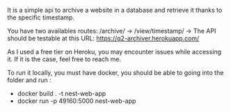 It is a simple api to archive a website in a database and retrieve it thanks to the specific timestamp.

You have two availables routes:
/archive/<website> → <unix timestamp>
/view/timestamp/<website> → <html of page>
The API should be testable at this URL: https://q2-archiver.herokuapp.com/

As I used a free tier on Heroku, you may encounter issues while accessing it. If it is the case, feel free to reach me.


To run it locally, you must have docker, you should be able to going into the folder and run :
  - docker build . -t nest-web-app
  - docker run -p 49160:5000 nest-web-app
